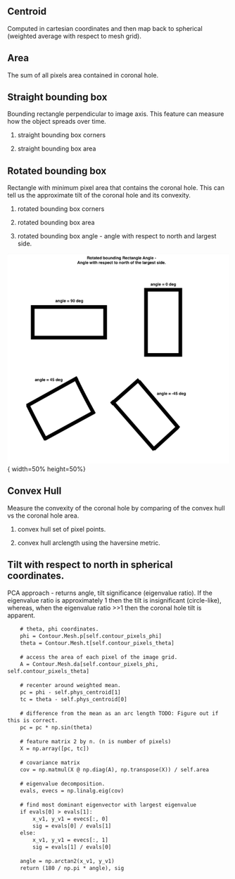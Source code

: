 ## Centroid 
Computed in cartesian coordinates and then map back to spherical (weighted average with respect to mesh grid).

## Area
The sum of all pixels area contained in coronal hole. 

## Straight bounding box
Bounding rectangle perpendicular to image axis. This feature can measure how the object spreads over time.

1. straight bounding box corners

2. straight bounding box area

## Rotated bounding box
Rectangle with minimum pixel area that contains the coronal hole. This can tell us the approximate tilt of 
the coronal hole and its convexity.

1. rotated bounding box corners

2. rotated bounding box area

3. rotated bounding box angle - angle with respect to north and largest side. 

![](images/rot_rect_angle.png){ width=50% height=50%}
    
## Convex Hull
Measure the convexity of the coronal hole by comparing of the convex hull vs the coronal hole area.

1. convex hull set of pixel points. 

2. convex hull arclength using the haversine metric. 

## Tilt with respect to north in spherical coordinates. 
PCA approach - returns angle, tilt significance (eigenvalue ratio).
If the eigenvalue ratio is approximately 1 then the tilt is insignificant (circle-like), 
whereas, when the eigenvalue ratio >>1 then the coronal hole tilt is apparent. 

        # theta, phi coordinates.
        phi = Contour.Mesh.p[self.contour_pixels_phi]
        theta = Contour.Mesh.t[self.contour_pixels_theta]

        # access the area of each pixel of the image grid.
        A = Contour.Mesh.da[self.contour_pixels_phi, self.contour_pixels_theta]

        # recenter around weighted mean.
        pc = phi - self.phys_centroid[1]
        tc = theta - self.phys_centroid[0]

        # difference from the mean as an arc length TODO: Figure out if this is correct.
        pc = pc * np.sin(theta)

        # feature matrix 2 by n. (n is number of pixels)
        X = np.array([pc, tc])

        # covariance matrix
        cov = np.matmul(X @ np.diag(A), np.transpose(X)) / self.area

        # eigenvalue decomposition.
        evals, evecs = np.linalg.eig(cov)

        # find most dominant eigenvector with largest eigenvalue
        if evals[0] > evals[1]:
            x_v1, y_v1 = evecs[:, 0]
            sig = evals[0] / evals[1]
        else:
            x_v1, y_v1 = evecs[:, 1]
            sig = evals[1] / evals[0]

        angle = np.arctan2(x_v1, y_v1)
        return (180 / np.pi * angle), sig

